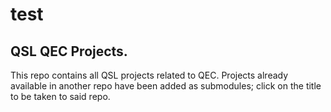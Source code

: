 # test

## QSL QEC Projects.
This repo contains all QSL projects related to QEC. Projects already available in another repo have been added as submodules; click on the title to be taken to said repo.
